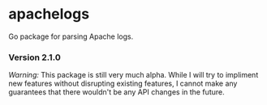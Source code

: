 # apachelogs
Go package for parsing Apache logs.

### Version 2.1.0

_Warning:_
This package is still very much alpha. While I will try to impliment new features without disrupting existing features, I cannot make any guarantees that there wouldn't be any API changes in the future.
